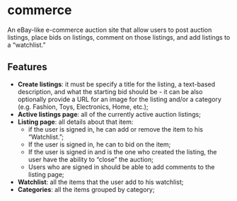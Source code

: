 # commerce
An eBay-like e-commerce auction site that allow users to post auction listings, place bids on listings, comment on those listings, and add listings to a “watchlist.”

## Features
- **Create listings**: it must be specify a title for the listing, a text-based description, and what the starting bid should be - it can be also optionally provide a URL for an image for the listing and/or a category (e.g. Fashion, Toys, Electronics, Home, etc.);
- **Active listings page**: all of the currently active auction listings;
- **Listing page**: all details about that item:
  - if the user is signed in, he can add or remove the item to his “Watchlist.”;
  - If the user is signed in, he can to bid on the item;
  - If the user is signed in and is the one who created the listing, the user have the ability to “close” the auction;
  - Users who are signed in should be able to add comments to the listing page;
- **Watchlist**: all the items that the user add to his watchlist;
- **Categories**: all the items grouped by category;
